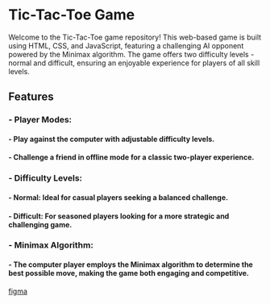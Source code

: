 # __Tic-Tac-Toe Game__

Welcome to the Tic-Tac-Toe game repository! This web-based game is built using HTML, CSS, and JavaScript, featuring a challenging AI opponent powered by the Minimax algorithm. The game offers two difficulty levels - normal and difficult, ensuring an enjoyable experience for players of all skill levels.

## Features

### - Player Modes:

####       - Play against the computer with adjustable difficulty levels.
####       - Challenge a friend in offline mode for a classic two-player experience.

### - Difficulty Levels:

####       - Normal: Ideal for casual players seeking a balanced challenge.
####       - Difficult: For seasoned players looking for a more strategic and challenging game.

### - Minimax Algorithm:

####       - The computer player employs the Minimax algorithm to determine the best possible move, making the game both engaging and competitive.

[figma](https://www.figma.com/file/mfsFOVfgpgaJR3LPWRlP03/tic-tac-toe?node-id=0%3A1&t=ABXy9lb7Gnw6i6ij-0)
